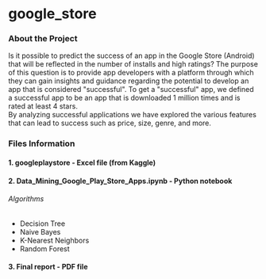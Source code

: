 # google_store

### About the Project

Is it possible to predict the success of an app in the Google Store (Android) that will be reflected in the number of installs and high ratings?
The purpose of this question is to provide app developers with a platform through which they can gain insights and guidance regarding the potential to develop an app that is considered "successful".
To get a "successful" app, we defined a successful app to be an app that is downloaded 1 million times and is rated at least 4 stars.  
By analyzing successful applications we have explored the various features that can lead to success such as price, size, genre, and more.

### Files Information
#### 1. googleplaystore - Excel file (from Kaggle) 
#### 2. Data_Mining_Google_Play_Store_Apps.ipynb - Python notebook
###### Algorithms
* Decision Tree
* Naive Bayes
* K-Nearest Neighbors
* Random Forest
#### 3. Final report - PDF file
